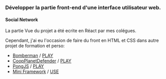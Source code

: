 ### Développer la partie front-end d'une interface utilisateur web.

#### Social Network

La partie Vue du projet a été ecrite en Réact par mes colégues.

Cependant, j'ai eu l'occasion de faire du front en HTML et CSS dans autre projet de formation et perso:

* [Bomberman](https://github.com/Alann07AS/bomberman-dom) / [PLAY](https://alann07as.github.io/bomberman-dom/client/)
* [CoopPlanetDefender](https://github.com/Alann07AS/CoopPlanetDefender) / [PLAY](https://alann07as.github.io/CoopPlanetDefender/web)
* [PongJS](https://github.com/Alann07AS/pongJS) / [PLAY](https://alann07as.github.io/pongJS/)
* [Mini Framework](https://github.com/Alann07AS/mini-framework) / [USE](https://alann07as.github.io/mini-framework/example/demo)
